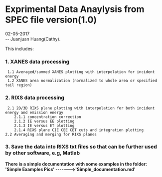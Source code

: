 # Exprimental Data Anaylysis from SPEC file version(1.0)

02-05-2017 
<br>-- Juanjuan Huang(Cathy).</br>

This includes: 

### 1.  XANES data processing
     1.1 Averaged/summed XANES plotting with interpolation for incident energy
     1.2 XANES area normalization (normalized to whole area or specified tail region)
### 2. RIXS data processing
     2.1 2D/3D RIXS plane plotting with interpolation for both incident energy and emission energy
        2.1.1 concentration correction
        2.1.2 IE versus EE plotting 
        2.1.3 IE versus ET plotting 
        2.1.4 RIXS plane CIE CEE CET cuts and integration plotting
    2.2 Averaging and merging for RIXS planes
### 3. Save the data into RIXS txt files so that can be further used by other software, e.g, Matlab

<b>There is a simple documentation with some examples in the folder: 'Simple Examples Pics'<b/>
<b>------->'Simple_documentation.md'<b/>
